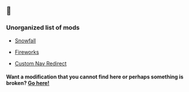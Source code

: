 ## 🍦

### Unorganized list of mods
- [Snowfall](/snowfall)
+ [Fireworks](/fireworks)
- [Custom Nav Redirect](/custom%20nav%20redirect)

#### Want a modification that you cannot find here or perhaps something is broken? [Go here!](/issues/new/choose)
